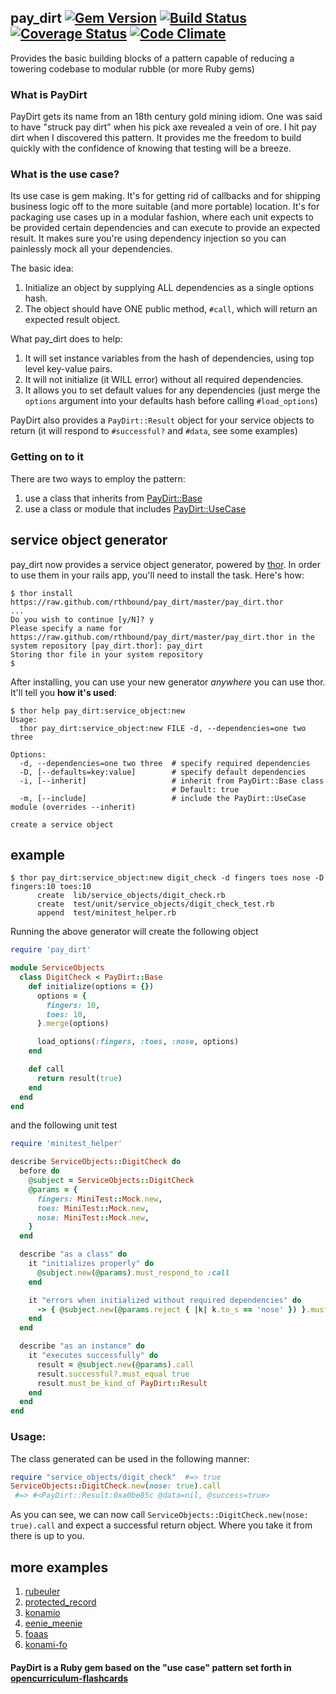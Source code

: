 ## pay_dirt [![Gem Version](https://badge.fury.io/rb/pay_dirt.png)](http://badge.fury.io/rb/pay_dirt) [![Build Status](https://travis-ci.org/rthbound/pay_dirt.png?branch=master)](https://travis-ci.org/rthbound/pay_dirt) [![Coverage Status](https://coveralls.io/repos/rthbound/pay_dirt/badge.png?branch=master)](https://coveralls.io/r/rthbound/pay_dirt?branch=master) [![Code Climate](https://codeclimate.com/github/rthbound/pay_dirt.png)](https://codeclimate.com/github/rthbound/pay_dirt)

Provides the basic building blocks of a pattern capable of reducing a towering codebase to modular rubble (or more Ruby gems)

### What is PayDirt

PayDirt gets its name from an 18th century gold mining idiom. One was said to have "struck pay dirt" when his pick axe revealed a vein of ore.
I hit pay dirt when I discovered this pattern. It provides me the freedom to build quickly with the confidence of knowing that testing will be a breeze.

### What is the use case?

Its use case is gem making. It's for getting rid of callbacks and for shipping business logic off to the more suitable (and more portable) location.
It's for packaging use cases up in a modular fashion, where each unit expects to be provided certain dependencies and can execute to provide an expected result.
It makes sure you're using dependency injection so you can painlessly mock all your dependencies.

The basic idea:

1. Initialize an object by supplying ALL dependencies as a single options hash.
2. The object should have ONE public method, `#call`, which will return an expected result object.

What pay_dirt does to help:

1. It will set instance variables from the hash of dependencies, using top level key-value pairs.
2. It will not initialize (it WILL error) without all required dependencies.
3. It allows you to set default values for any dependencies (just merge the `options` argument into your defaults hash before calling `#load_options`)

PayDirt also provides a `PayDirt::Result` object for your service objects to return (it will respond to `#successful?` and `#data`, see some examples)

### Getting on to it

There are two ways to employ the pattern:

1. use a class that inherits from [PayDirt::Base](https://github.com/rthbound/pay_dirt/blob/master/test/unit/pay_dirt/base_test.rb#L6-L24)
2. use a class or module that includes [PayDirt::UseCase](https://github.com/rthbound/pay_dirt/blob/master/test/unit/pay_dirt/use_case_test.rb#L6-L26)

service object generator
------------------------
pay_dirt now provides a service object generator,
powered by [thor](https://github.com/erikhuda/thor).
In order to use them in your rails app, you'll need to install the task. Here's how:

```
$ thor install https://raw.github.com/rthbound/pay_dirt/master/pay_dirt.thor
...
Do you wish to continue [y/N]? y
Please specify a name for https://raw.github.com/rthbound/pay_dirt/master/pay_dirt.thor in the system repository [pay_dirt.thor]: pay_dirt
Storing thor file in your system repository
$
```

After installing, you can use your new generator *anywhere* you can use thor. It'll tell you **how it's used**:

```
$ thor help pay_dirt:service_object:new
Usage:
  thor pay_dirt:service_object:new FILE -d, --dependencies=one two three

Options:
  -d, --dependencies=one two three  # specify required dependencies
  -D, [--defaults=key:value]        # specify default dependencies
  -i, [--inherit]                   # inherit from PayDirt::Base class
                                    # Default: true
  -m, [--include]                   # include the PayDirt::UseCase module (overrides --inherit)

create a service object
```

example
-------
```
$ thor pay_dirt:service_object:new digit_check -d fingers toes nose -D fingers:10 toes:10
      create  lib/service_objects/digit_check.rb
      create  test/unit/service_objects/digit_check_test.rb
      append  test/minitest_helper.rb
```

Running the above generator will create the following object

```ruby
require 'pay_dirt'

module ServiceObjects
  class DigitCheck < PayDirt::Base
    def initialize(options = {})
      options = {
        fingers: 10,
        toes: 10,
      }.merge(options)

      load_options(:fingers, :toes, :nose, options)
    end

    def call
      return result(true)
    end
  end
end
```

and the following unit test
```ruby
require 'minitest_helper'

describe ServiceObjects::DigitCheck do
  before do
    @subject = ServiceObjects::DigitCheck
    @params = {
      fingers: MiniTest::Mock.new,
      toes: MiniTest::Mock.new,
      nose: MiniTest::Mock.new,
    }
  end

  describe "as a class" do
    it "initializes properly" do
      @subject.new(@params).must_respond_to :call
    end

    it "errors when initialized without required dependencies" do
      -> { @subject.new(@params.reject { |k| k.to_s == 'nose' }) }.must_raise RuntimeError
    end
  end

  describe "as an instance" do
    it "executes successfully" do
      result = @subject.new(@params).call
      result.successful?.must_equal true
      result.must_be_kind_of PayDirt::Result
    end
  end
end
```

### Usage:
The class generated can be used in the following manner:
```ruby
require "service_objects/digit_check"  #=> true
ServiceObjects::DigitCheck.new(nose: true).call
 #=> #<PayDirt::Result:0xa0be85c @data=nil, @success=true>
```
As you can see, we can now call `ServiceObjects::DigitCheck.new(nose: true).call`
and expect a successful return object. Where you take it from there is up to you.

more examples
-------------
1. [rubeuler](https://github.com/rthbound/rubeuler)
2. [protected_record](https://github.com/rthbound/protected_record)
3. [konamio](https://github.com/rthbound/konamio)
4. [eenie_meenie](https://github.com/rthbound/eenie_meenie)
5. [foaas](https://github.com/rthbound/foaas)
6. [konami-fo](https://github.com/rthbound/konami-fo)

#### PayDirt is a Ruby gem based on the "use case" pattern set forth in [opencurriculum-flashcards](https://github.com/isotope11/opencurriculum-flashcards)
